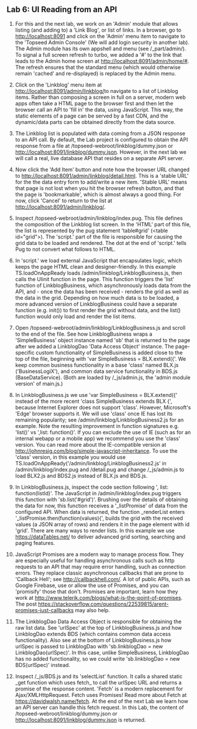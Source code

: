 ## Lab 6: UI Reading from an API

1. For this and the next lab, we work on an 'Admin' module that allows listing (and adding to) a 'Link Blog', or list of links. In a browser, go to <a href='http://localhost:8091' target='_blank'>http://localhost:8091</a> and click on the 'Admin' menu item to navigate to the 'Topseed Admin Console' (We will add login security in another lab). The Admin module has its own appshell and menu (see /_part/admin/). To signal a full screen refresh to turbo, we added a '#' to the link that leads to the Admin home screen at <a href='http://localhost:8091/admin/home/#' target='_blank'>http://localhost:8091/admin/home/#</a>. The refresh ensures that the standard menu (which would otherwise remain 'cached' and re-displayed) is replaced by the Admin menu. 

2. Click on the 'Linkblog' menu item at <a href='http://localhost:8091/admin/linkblog/' target='_blank'>http://localhost:8091/admin/linkblog/</a>to navigate to a list of Linkblog items. Rather than composing a screen in full on a server, modern web apps often take a HTML page to the browser first and then let the browser call an API to 'fill in' the data, using JavaScript. This way, the static elements of a page can be served by a fast CDN, and the dynamic/data parts can be obtained directly from the data source.

3. The Linkblog list is populated with data coming from a JSON response to an API call. By default, the Lab project is configured to obtain the API response from a file at /topseed-webroot/linkblog/dummy.json or <a href='http://localhost:8091/linkblog/dummy.json' target='_blank'>http://localhost:8091/linkblog/dummy.json</a>. However, in the next lab we will call a real, live database API that resides on a separate API server. 

4. Now click the 'Add Item' button and note how the browser URL changed to <a href='http://localhost:8091/admin/linkblog/detail.html' target='_blank'>http://localhost:8091/admin/linkblog/detail.html</a>. This is a 'stable URL' for the the data entry form to add/write a new item. 'Stable URL' means that page is not lost when you hit the browser refresh button, and that the page is 'bookmarkable', which is almost always a good thing. For now, click 'Cancel' to return to the list at <a href='http://localhost:8091/admin/linkblog/' target='_blank'>http://localhost:8091/admin/linkblog/</a>.

5. Inspect /topseed-webroot/admin/linkblog/index.pug. This file defines the composition of the Linkblog list screen. In the 'HTML' part of this file, the list is represented by the pug statement 'table#grid' (&lt;table id="grid"&gt;). The 'script.' part of the file is responsible for causing the grid data to be loaded and rendered. The dot at the end of 'script.' tells Pug to not convert what follows to HTML. 

6. In 'script.' we load external JavaScript that encapsulates logic, which keeps the page HTML clean and designer-friendly. In this example TS.loadOnAppReady loads /admin/linkblog/LinkblogBusiness.js, then calls the UIinit function in the page. This function triggers the 'list' function of LinkblogBusiness, which asynchronously loads data from the API, and - once the data has been received - renders the grid as well as the data in the grid. Depending on how much data is to be loaded, a more advanced version of LinkblogBusiness could have a separate function (e.g. init()) to first render the grid without data, and the list() function would only load and render the list items.

7. Open /topseed-webroot/admin/linkblog/LinkblogBusiness.js and scroll to the end of the file. See how LinkblogBusiness wraps a 'SimpleBusiness' object instance named 'sb' that is returned to the page after we added a LinkblogDao 'Data Access Object' instance. The page-specific custom functionality of SimpleBusiness is added close to the top of the file, beginning with 'var SimpleBusiness = BLX.extend({'. We keep common business functionality in a base 'class' named BLX.js ('BusinessLogiX'), and common data service functionality in BDS.js (BaseDataService). (Both are loaded by /_js/admin.js, the 'admin module version' of main.js.) 

8. In LinkblogBusiness.js we use 'var SimpleBusiness = BLX.extend({' instead of the more recent 'class SimpleBusiness extends BLX {', because Internet Explorer does not support 'class'. However, Microsoft's 'Edge' browser supports it. We will use 'class' once IE has lost its remaining popularity; see /admin/linkblog/LinkblogBusiness2.js for an example. Note the resulting improvement in function signatures e.g. 'list()' vs ',list: function()'. If you can exclude the use of IE (such as for an internal webapp or a mobile app) we recommend you use the 'class' version. You can read more about the IE-compatible version at <a href='http://johnresig.com/blog/simple-javascript-inheritance' target='_blank'>http://johnresig.com/blog/simple-javascript-inheritance</a>. To use the 'class' version, in this example you would use TS.loadOnAppReady('/admin/linkblog/LinkblogBusiness2.js' in /admin/linkblog/index.pug and /detail.pug and change /_js/admin.js to load BLX2.js and BDS2.js instead of BLX.js and BDS.js.

9. In LinkblogBusiness.js, inspect the code section following ', list: function(listId)'. The JavaScript in /admin/linkblog/index.pug triggers this function with 'sb.list('#grid')'. Brushing over the details of obtaining the data for now, this function receives a '\_listPromise' of data from the configured API. When data is returned, the function \_renderList enters '\_listPromise.then(function(values){', builds the grid with the received values (a JSON array of rows) and renders it in the page element with id 'grid'. There are many ways to render lists. In this example we use <a href='https://dataTables.net/' target='_blank'>https://dataTables.net/</a> to deliver advanced grid sorting, searching and paging features. 

10. JavaScript Promises are a modern way to manage process flow. They are especially useful for handling asynchronous calls such as http requests to an API that may require error handling, such as connection errors. They replace classic asynchronous callbacks that are prone to 'Callback Hell'; see <a href='http://callbackhell.com/' target='_blank'>http://callbackhell.com/</a>.  A lot of public APIs, such as Google Firebase, use or allow the use of Promises, and you can 'promisify' those that don't. Promises are important, learn how they work at <a href='http://www.telerik.com/blogs/what-is-the-point-of-promises' target='_blank'>http://www.telerik.com/blogs/what-is-the-point-of-promises</a>. The post <a href='https://stackoverflow.com/questions/22539815/arent-promises-just-callbacks' target='_blank'>https://stackoverflow.com/questions/22539815/arent-promises-just-callbacks</a> may also help.

11. The LinkblogDao Data Access Object is responsible for obtaining the raw list data. See 'urlSpec' at the top of LinkblogBusiness.js and how LinkblogDao extends BDS (which contains common data access functionality). Also see at the bottom of LinkblogBusiness.js how urlSpec is passed to LinkblogDao with 'sb.linkblogDao = new LinkblogDao(urlSpec)'. In this case, unlike SimpleBusiness, LinkblogDao has no added functionality, so we could write 'sb.linkblogDao = new BDS(urlSpec)' instead.

12. Inspect /\_js/BDS.js and its 'selectList' function. It calls a shared static \_get function which uses fetch\_ to call the urlSpec URL and returns a promise of the response content. 'Fetch' is a modern replacement for Ajax/XMLHttpRequest. Fetch uses Promises! Read more about Fetch at <a href='https://davidwalsh.name/fetch' target='_blank'>https://davidwalsh.name/fetch</a>. At the end of the next Lab we learn how an API server can handle this fetch request. In this Lab, the content of /topseed-webroot/linkblog/dummy.json or <a href='http://localhost:8091/linkblog/dummy.json' target='_blank'>http://localhost:8091/linkblog/dummy.json</a> is returned.

